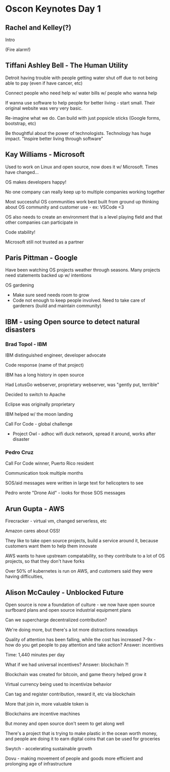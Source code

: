 # Oscon Keynotes Day 1

## Rachel and Kelley(?)
Intro

(Fire alarm!)


## Tiffani Ashley Bell - The Human Utility

Detroit having trouble with people getting water shut off due to not being able to pay (even if have cancer, etc)

Connect people who need help w/ water bills w/ people who wanna help

If wanna use software to help people for better living - start small.  Their original website was very very basic.

Re-imagine what we do.  Can build with just popsicle sticks (Google forms, bootstrap, etc)

Be thoughtful about the power of technologists.  Technology has huge impact. "Inspire better living through software"


## Kay Williams - Microsoft
Used to work on Linux and open source, now does it w/ Microsoft.  Times have changed...

OS makes developers happy!

No one company can really keep up to multiple companies working together

Most successful OS communities work best built from ground up thinking about OS community and customer use - ex: VSCode <3

OS also needs to create an environment that is a level playing field and that other companies can participate in

Code stability!

Microsoft still not trusted as a partner


## Paris Pittman - Google
Have been watching OS projects weather through seasons.  Many projects need statements backed up w/ intentions

OS gardening
* Make sure seed needs room to grow
* Code not enough to keep people involved.  Need to take care of gardeners (build and maintain community)


## IBM - using Open source to detect natural disasters

### Brad Topol - IBM
IBM distinguished engineer, developer advocate

Code response (name of that project)

IBM has a long history in open source

Had LotusGo webserver, proprietary webserver, was "gently put, terrible"

Decided to switch to Apache

Eclipse was originally proprietary

IBM helped w/ the moon landing

Call For Code - global challenge
* Project Owl - adhoc wifi duck network, spread it around, works after disaster


### Pedro Cruz
Call For Code winner, Puerto Rico resident

Communication took multiple months

SOS/aid messages were written in large text for helicopters to see

Pedro wrote "Drone Aid" - looks for those SOS messages


## Arun Gupta - AWS
Firecracker - virtual vm, changed serverless, etc

Amazon cares about OSS!

They like to take open source projects, build a service around it, because customers want them to help them innovate

AWS wants to have upstream compatability, so they contribute to a lot of OS projects, so that they don't have forks

Over 50% of kubernetes is run on AWS, and customers said they were having difficulties,


## Alison McCauley - Unblocked Future
Open source is now a foundation of culture - we now have open source surfboard plans and open source industrial equipment plans

Can we supercharge decentralized contribution?

We're doing more, but there's a lot more distractions nowadays

Quality of attention has been falling, while the cost has increased 7-9x - how do you get people to pay attention and take action? Answer: incentives

Time: 1,440 minutes per day

What if we had universal incentives?  Answer: blockchain ?!

Blockchain was created for bitcoin, and game theory helped grow it

Virtual currency being used to incentivize behavior

Can tag and register contribution, reward it, etc via blockchain

More that join in, more valuable token is

Blockchains are incentive machines

But money and open source don't seem to get along well

There's a project that is trying to make plastic in the ocean worth money, and people are doing it to earn digital coins that can be used for groceries

Swytch - accelerating sustainable growth

Dovu - making movement of people and goods more efficient and prolonging age of infrastructure
